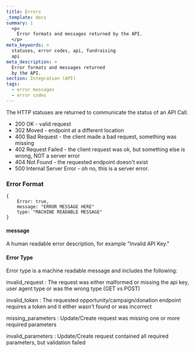 ```yaml
---
title: Errors
_template: docs
summary: |
  <p>
  	Error formats and messages returned by the API.
  </p>
meta_keywords: >
  statuses, error codes, api, fundraising
  api
meta_description: >
  ​Error formats and messages returned
  by the API.
section: Integration (API)
tags:
  - error messages
  - error codes
---
```

The HTTP statuses are returned to communicate the status of an API Call.

- 200 OK - valid request
- 302 Moved - endpoint at a different location
- 400 Bad Request - the client made a bad request, something was missing
- 402 Request Failed - the client request was ok, but something else is wrong, NOT a server error
- 404 Not Found - the requested endpoint doesn't exist
- 500 Internal Server Error - oh no, this is a server error.

### Error Format

	{ 
		Error: true, 
		message: "ERROR MESSAGE HERE" 
		type: "MACHINE READABLE MESSAGE"
	}

#### message
A human readable error description, for example "Invalid API Key." 


#### Error Type
Error type is a machine readable message and includes the following:

invalid_request
: The request was either malformed or missing the api key, user agent type or was the wrong type (GET vs POST)

invalid_token
: The requested opportunity/campaign/donation endpoint requires a token and it either wasn't found or was incorrect

missing_parameters
: Update/Create request was missing one or more required parameters

invalid_parameters
: Update/Create request contained all required parameters, but validation failed